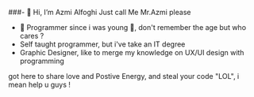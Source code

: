 ###- 👋 Hi, I’m Azmi Alfoghi Just call Me Mr.Azmi please 
- 👀 Programmer since i was young 🍭, don't remember the age but who cares ?
- Self taught programmer, but i've take an IT degree
- Graphic Designer, like to merge my knowledge on UX/UI design with programming

got here to share love and Postive Energy, and steal your code "LOL", i mean help u guys !
